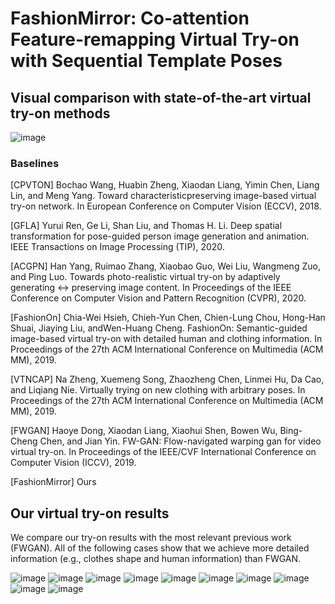 # FashionMirror: Co-attention Feature-remapping Virtual Try-on with Sequential Template Poses

## Visual comparison with state-of-the-art virtual try-on methods

![image](https://github.com/FashionMirror/FashionMirror/blob/main/Try-on%20results/visual_comparison.gif)

### Baselines
[CPVTON] Bochao Wang, Huabin Zheng, Xiaodan Liang, Yimin Chen, Liang Lin, and Meng Yang. Toward characteristicpreserving image-based virtual try-on network. In European Conference on Computer Vision (ECCV), 2018.

[GFLA] Yurui Ren, Ge Li, Shan Liu, and Thomas H. Li. Deep spatial transformation for pose-guided person image generation and animation. IEEE Transactions on Image Processing (TIP), 2020.

[ACGPN] Han Yang, Ruimao Zhang, Xiaobao Guo, Wei Liu, Wangmeng Zuo, and Ping Luo. Towards photo-realistic virtual try-on by adaptively generating ↔ preserving image content. In Proceedings of the IEEE Conference on Computer Vision and Pattern Recognition (CVPR), 2020.

[FashionOn] Chia-Wei Hsieh, Chieh-Yun Chen, Chien-Lung Chou, Hong-Han Shuai, Jiaying Liu, andWen-Huang Cheng. FashionOn: Semantic-guided image-based virtual try-on with detailed human and clothing information. In Proceedings of the 27th ACM International Conference on Multimedia (ACM MM), 2019.

[VTNCAP] Na Zheng, Xuemeng Song, Zhaozheng Chen, Linmei Hu, Da Cao, and Liqiang Nie. Virtually trying on new clothing with arbitrary poses. In Proceedings of the 27th ACM International Conference on Multimedia (ACM MM), 2019.

[FWGAN] Haoye Dong, Xiaodan Liang, Xiaohui Shen, Bowen Wu, Bing-Cheng Chen, and Jian Yin. FW-GAN: Flow-navigated warping gan for video virtual try-on. In Proceedings of the IEEE/CVF International Conference on Computer Vision (ICCV), 2019.

[FashionMirror] Ours

## Our virtual try-on results

We compare our try-on results with the most relevant previous work (FWGAN). All of the following cases show that we achieve more detailed information (e.g., clothes shape and human information) than FWGAN.

![image](https://github.com/FashionMirror/FashionMirror/blob/main/Try-on%20results/11.gif)
![image](https://github.com/FashionMirror/FashionMirror/blob/main/Try-on%20results/12.gif)
![image](https://github.com/FashionMirror/FashionMirror/blob/main/Try-on%20results/13.gif)
![image](https://github.com/FashionMirror/FashionMirror/blob/main/Try-on%20results/14.gif)
![image](https://github.com/FashionMirror/FashionMirror/blob/main/Try-on%20results/15.gif)
![image](https://github.com/FashionMirror/FashionMirror/blob/main/Try-on%20results/16.gif)
![image](https://github.com/FashionMirror/FashionMirror/blob/main/Try-on%20results/17.gif)
![image](https://github.com/FashionMirror/FashionMirror/blob/main/Try-on%20results/18.gif)
![image](https://github.com/FashionMirror/FashionMirror/blob/main/Try-on%20results/19.gif)
![image](https://github.com/FashionMirror/FashionMirror/blob/main/Try-on%20results/20.gif)



